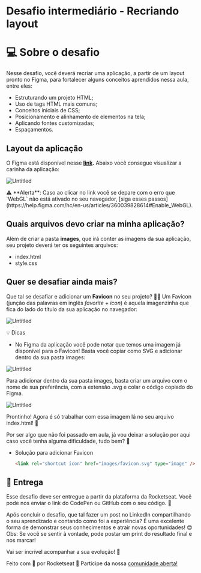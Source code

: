 # Desafio intermediário - Recriando layout

# 💻 Sobre o desafio

Nesse desafio, você deverá recriar uma aplicação, a partir de um layout pronto no Figma, para fortalecer alguns conceitos aprendidos nessa aula, entre eles:

- Estruturando um projeto HTML;
- Uso de tags HTML mais comuns;
- Conceitos iniciais de CSS;
- Posicionamento e alinhamento de elementos na tela;
- Aplicando fontes customizadas;
- Espaçamentos.

## Layout da aplicação

O Figma está disponível nesse **[link](https://www.figma.com/file/waisYRoNzeBgIxOyrz0b2R/Projeto01-Extra/duplicate).** Abaixo você consegue visualizar a carinha da aplicação:

![Untitled](https://s3-us-west-2.amazonaws.com/secure.notion-static.com/0a5e672c-481d-4bb7-8ee1-5017440adb21/Untitled.png)

<aside>
⚠️ **Alerta**: Caso ao clicar no link você se depare com o erro que `WebGL` não está ativado no seu navegador, [siga esses passos](https://help.figma.com/hc/en-us/articles/360039828614#Enable_WebGL).

</aside>

## Quais arquivos devo criar na minha aplicação?

Além de criar a pasta **images**, que irá conter as imagens da sua aplicação, seu projeto deverá ter os seguintes arquivos:

- index.html
- style.css

## Quer se desafiar ainda mais?

Que tal se desafiar e adicionar um **Favicon** no seu projeto? 👀💜
Um Favicon (junção das palavras em inglês *favorite* + *icon*) é aquela imagenzinha que fica do lado do título da sua aplicação no navegador:

![Untitled](https://s3-us-west-2.amazonaws.com/secure.notion-static.com/765d5e76-f35c-4bba-bf39-a4efb3183997/Untitled.png)

<aside>
💡 Dicas

</aside>

- No Figma da aplicação você pode notar que temos uma imagem já disponível para o Favicon! Basta você copiar como SVG e adicionar dentro da sua pasta images:

![Untitled](https://s3-us-west-2.amazonaws.com/secure.notion-static.com/63e7cf42-ba48-4445-a8f8-0ac738c77c12/Untitled.png)

Para adicionar dentro da sua pasta images, basta criar um arquivo com o nome de sua preferência, com a extensão .svg e colar o código copiado do Figma. 

![Untitled](https://s3-us-west-2.amazonaws.com/secure.notion-static.com/f9eeb711-e172-4695-b2bf-6cbdec81a1ef/Untitled.png)

Prontinho!
Agora é só trabalhar com essa imagem lá no seu arquivo index.html! 💜

Por ser algo que não foi passado em aula, já vou deixar a solução por aqui caso você tenha alguma dificuldade, tudo bem? 💜

- Solução para adicionar Favicon
    
    ```html
    <link rel="shortcut icon" href="images/favicon.svg" type="image" />
    ```
    

## 📅 Entrega

Esse desafio deve ser entregue a partir da plataforma da Rocketseat. 
Você pode nos enviar o link do CodePen ou GitHub com o seu código.  💜

Após concluir o desafio, que tal fazer um post no LinkedIn compartilhando o seu aprendizado e contando como foi a experiência? 
É uma excelente forma de demonstrar seus conhecimentos e atrair novas oportunidades! 😍
Obs: Se você se sentir à vontade, pode postar um print do resultado final e nos marcar! 

Vai ser incrível acompanhar a sua evolução! 💜

Feito com 💜 por Rocketseat 👋 Participe da nossa [comunidade aberta!](https://discord.gg/Ns86RQyVH8)
